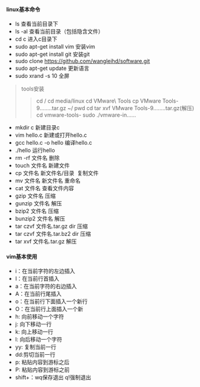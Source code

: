 #### linux基本命令
* ls 查看当前目录下
* ls -al 查看当前目录（包括隐含文件）
* cd c 进入c目录下
* sudo apt-get install vim 安装vim
* sudo apt-get install git 安装git
* sudo clone https://github.com/wangleihd/software.git
* sudo apt-get update 更新语言
* sudo xrand -s 10 全屏
> tools安装
>>cd /
>>cd media/linux
>>cd VMware\ Tools
>>cp VMware Tools-9.…….tar.gz ~/
>>pwd
>>cd 
>>tar xvf VMware Tools-9.…….tar.gz(解压)
>>cd vmware-tools-
>>sudo ./vmware-in……

* mkdir c 新建目录c
* vim hello.c 新建或打开hello.c
* gcc hello.c -o hello 编译hello.c
* ./hello 运行hello
* rm -rf 文件名 删除
* touch 文件名 新建文件
* cp 文件名 新文件名/目录  复制文件
* mv 文件名 新文件名 重命名
* cat 文件名 查看文件内容
* gzip 文件名 压缩
* gunzip 文件名 解压
* bzip2 文件名 压缩
* bunzip2 文件名 解压
* tar czvf 文件名.tar.gz dir 压缩
* tar czvf 文件名.tar.bz2 dir 压缩
* tar xvf 文件名.tar.gz 解压

#### vim基本使用
* i：在当前字符的左边插入
* I：在当前行首插入
* a：在当前字符的右边插入
* A：在当前行尾插入
* o：在当前行下面插入一个新行
* O：在当前行上面插入一个新
* h: 向前移动一个字符
* j: 向下移动一行
* k: 向上移动一行
* l: 向后移动一个字符
* yy: 复制当前一行
* dd:剪切当前一行
* p: 粘贴内容到游标之后
* P: 粘贴内容到游标之前
* shift+：wq保存退出 q!强制退出 
